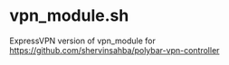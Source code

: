 # vpn_module.sh
ExpressVPN version of vpn_module
for https://github.com/shervinsahba/polybar-vpn-controller
